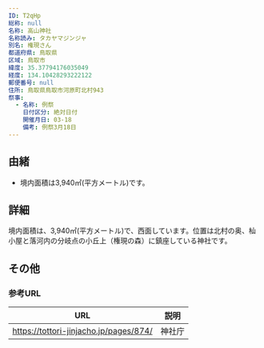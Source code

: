 ```yaml
---
ID: T2qHp
総称: null
名称: 高山神社
名称読み: タカヤマジンジャ
別名: 権現さん
都道府県: 鳥取県
区域: 鳥取市
緯度: 35.37794176035049
経度: 134.10428293222122
郵便番号: null
住所: 鳥取県鳥取市河原町北村943
祭事:
  - 名称: 例祭
    日付区分: 絶対日付
    開催月日: 03-18
    備考: 例祭3月18日
---
```


## 由緒

- 境内面積は3,940㎡(平方メートル)です。

## 詳細

境内面積は、3,940㎡(平方メートル)で、西面しています。位置は北村の奥、杣小屋と落河内の分岐点の小丘上（権現の森）に鎮座している神社です。

## その他

### 参考URL

| URL                                    | 説明   |
| -------------------------------------- | ------ |
| https://tottori-jinjacho.jp/pages/874/ | 神社庁 |
